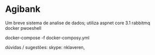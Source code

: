 # Agibank

Um breve sistema de analise de dados;
utiliza
aspnet core 3.1
rabbitmq
docker
pwoeshell

docker-compose -f docker-composy.yml

dúvidas / sugestões:
skype: nklaveren,
